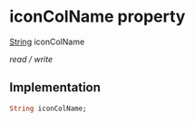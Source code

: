 


# iconColName property






[String](https://api.flutter.dev/flutter/dart-core/String-class.html) iconColName
  
_read / write_






## Implementation

```dart
String iconColName;


```







